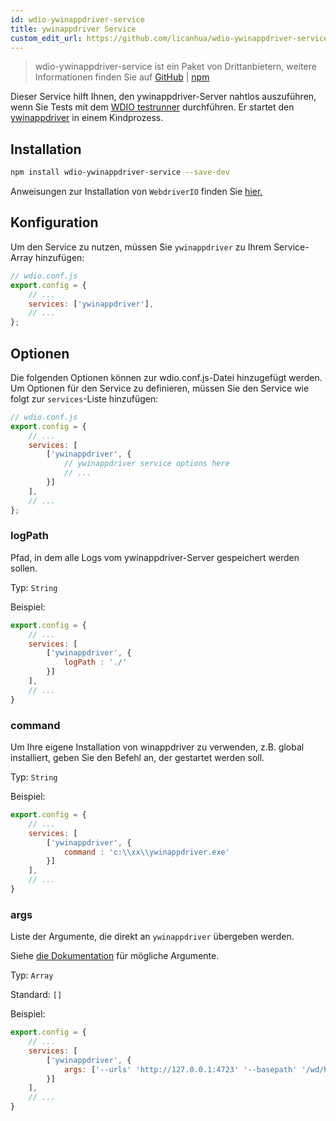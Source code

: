 ```yaml
---
id: wdio-ywinappdriver-service
title: ywinappdriver Service
custom_edit_url: https://github.com/licanhua/wdio-ywinappdriver-service/edit/main/README.md
---
```



> wdio-ywinappdriver-service ist ein Paket von Drittanbietern, weitere Informationen finden Sie auf [GitHub](https://github.com/licanhua/wdio-ywinappdriver-service) | [npm](https://www.npmjs.com/package/wdio-ywinappdriver-service)

Dieser Service hilft Ihnen, den ywinappdriver-Server nahtlos auszuführen, wenn Sie Tests mit dem [WDIO testrunner](https://webdriver.io/guide/testrunner/gettingstarted.html) durchführen. Er startet den [ywinappdriver](https://github.com/licanhua/YWinAppDriver) in einem Kindprozess.

## Installation

```bash
npm install wdio-ywinappdriver-service --save-dev
```

Anweisungen zur Installation von `WebdriverIO` finden Sie [hier.](https://webdriver.io/docs/gettingstarted.html)

## Konfiguration

Um den Service zu nutzen, müssen Sie `ywinappdriver` zu Ihrem Service-Array hinzufügen:

```js
// wdio.conf.js
export.config = {
    // ...
    services: ['ywinappdriver'],
    // ...
};
```

## Optionen

Die folgenden Optionen können zur wdio.conf.js-Datei hinzugefügt werden. Um Optionen für den Service zu definieren, müssen Sie den Service wie folgt zur `services`-Liste hinzufügen:

```js
// wdio.conf.js
export.config = {
    // ...
    services: [
        ['ywinappdriver', {
            // ywinappdriver service options here
            // ...
        }]
    ],
    // ...
};
```

### logPath

Pfad, in dem alle Logs vom ywinappdriver-Server gespeichert werden sollen.

Typ: `String`

Beispiel:

```js
export.config = {
    // ...
    services: [
        ['ywinappdriver', {
            logPath : './'
        }]
    ],
    // ...
}
```

### command

Um Ihre eigene Installation von winappdriver zu verwenden, z.B. global installiert, geben Sie den Befehl an, der gestartet werden soll.

Typ: `String`

Beispiel:

```js
export.config = {
    // ...
    services: [
        ['ywinappdriver', {
            command : 'c:\\xx\\ywinappdriver.exe'
        }]
    ],
    // ...
}
```

### args

Liste der Argumente, die direkt an `ywinappdriver` übergeben werden.

Siehe [die Dokumentation](https://github.com/licanhua/ywinappdriver) für mögliche Argumente.

Typ: `Array`

Standard: `[]`

Beispiel:

```js
export.config = {
    // ...
    services: [
        ['ywinappdriver', {
            args: ['--urls' 'http://127.0.0.1:4723' '--basepath' '/wd/hub']
        }]
    ],
    // ...
}
```